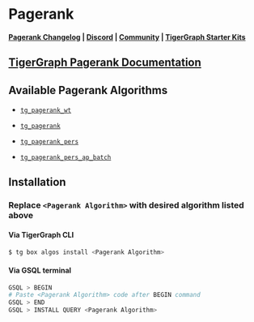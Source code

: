 
# Pagerank

#### [Pagerank Changelog](https://github.com/tigergraph/gsql-graph-algorithms/blob/master/algorithms/Centrality/pagerank/CHANGELOG.md) | [Discord](https://discord.gg/vFbmPyvJJN) | [Community](https://community.tigergraph.com) | [TigerGraph Starter Kits](https://github.com/zrougamed/TigerGraph-Starter-Kits-Parser)

## [TigerGraph Pagerank Documentation](https://docs.tigergraph.com/graph-ml/current/centrality-algorithms/pagerank)

## Available Pagerank Algorithms 

* [`tg_pagerank_wt`](https://github.com/tigergraph/gsql-graph-algorithms/blob/master/algorithms/Centrality/pagerank/global/weighted/tg_pagerank_wt.gsql)

* [`tg_pagerank`](https://github.com/tigergraph/gsql-graph-algorithms/blob/master/algorithms/Centrality/pagerank/global/unweighted/tg_pagerank.gsql)

* [`tg_pagerank_pers`](https://github.com/tigergraph/gsql-graph-algorithms/blob/master/algorithms/Centrality/pagerank/personalized/multi_source/tg_pagerank_pers.gsql)

* [`tg_pagerank_pers_ap_batch`](https://github.com/tigergraph/gsql-graph-algorithms/blob/master/algorithms/Centrality/pagerank/personalized/all_pairs/tg_pagerank_pers_ap_batch.gsql)

## Installation 

### Replace `<Pagerank Algorithm>` with desired algorithm listed above 

#### Via TigerGraph CLI

```bash
$ tg box algos install <Pagerank Algorithm>
```

#### Via GSQL terminal

```bash
GSQL > BEGIN
# Paste <Pagerank Algorithm> code after BEGIN command
GSQL > END 
GSQL > INSTALL QUERY <Pagerank Algorithm>
```
